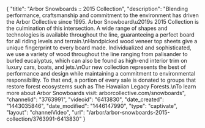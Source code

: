 {
    "title": "Arbor Snowboards :: 2015 Collection",
    "description": "Blending performance, craftsmanship and commitment to the environment has driven the Arbor Collective since 1995. Arbor Snowboard\u2019s 2015 Collection is the culmination of this intersection. A wide range of shapes and technologies is available throughout the line, guaranteeing a perfect board for all riding levels and terrain.\nHandpicked wood veneer top sheets give a unique fingerprint to every board made. Individualized and sophisticated, we use a variety of wood throughout the line ranging from palisander to burled eucalyptus, which can also be found as high-end interior trim on luxury cars, boats, and jets.\nOur new collection represents the best of performance and design while maintaining a commitment to environmental responsibility. To that end, a portion of every sale is donated to groups that restore forest ecosystems such as The Hawaiian Legacy Forests.\nTo learn more about Arbor Snowboards visit: arborcollective.com\/snowboards",
    "channelid": "3763991",
    "videoid": "6413830",
    "date_created": "1443035846",
    "date_modified": "1446147990",
    "type": "captivate",
    "layout": "channelVideo",
    "url": "\/arbor\/arbor-snowboards-2015-collection\/3763991-6413830"
}